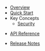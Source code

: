 * [Overview](/content/product_overview)
* [Quick Start](/content/quick_start)
* Key Concepts
	* [Security](/content/concepts/security)
<!-- api_open -->
* [API Reference](/content/api_reference)
<!-- api_close -->
<!-- sdk_open -->
<!-- sdk_close -->
* [Release Notes](/content/release_notes)
